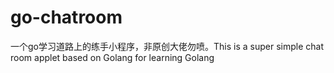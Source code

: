 # go-chatroom
一个go学习道路上的练手小程序，非原创大佬勿喷。This is a super simple chat room applet based on Golang for learning Golang

